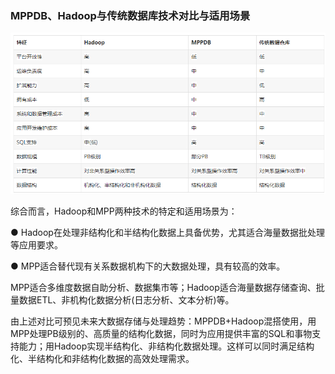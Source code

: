 ### MPPDB、Hadoop与传统数据库技术对比与适用场景

![1565327550719](mppdb-hadoop-rdbms.assets/1565327550719.png)

综合而言，Hadoop和MPP两种技术的特定和适用场景为：

● Hadoop在处理非结构化和半结构化数据上具备优势，尤其适合海量数据批处理等应用要求。

● MPP适合替代现有关系数据机构下的大数据处理，具有较高的效率。

MPP适合多维度数据自助分析、数据集市等；Hadoop适合海量数据存储查询、批量数据ETL、非机构化数据分析(日志分析、文本分析)等。

由上述对比可预见未来大数据存储与处理趋势：MPPDB+Hadoop混搭使用，用MPP处理PB级别的、高质量的结构化数据，同时为应用提供丰富的SQL和事物支持能力；用Hadoop实现半结构化、非结构化数据处理。这样可以同时满足结构化、半结构化和非结构化数据的高效处理需求。